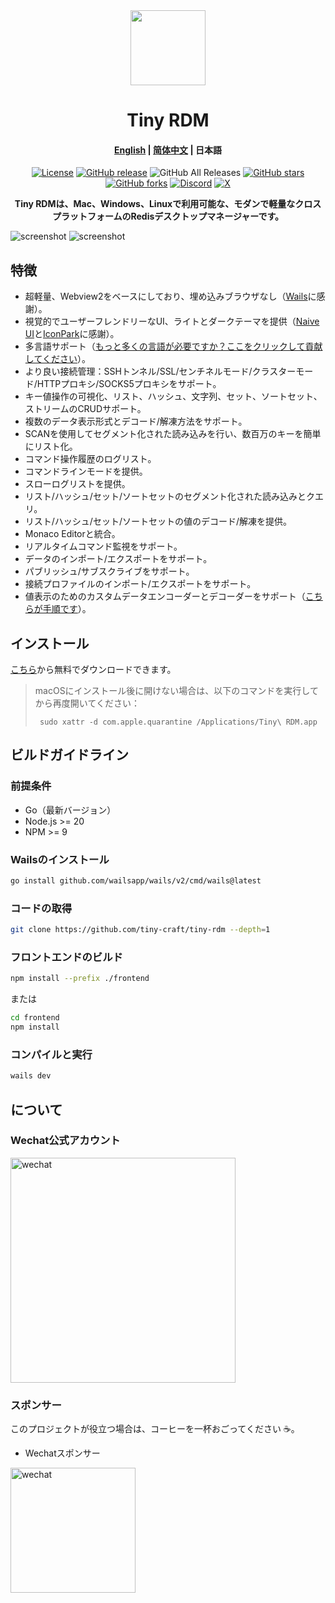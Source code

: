<div align="center">
<a href="https://github.com/tiny-craft/tiny-rdm/"><img src="build/appicon.png" width="120"/></a>
</div>
<h1 align="center">Tiny RDM</h1>
<h4 align="center"><strong><a href="/">English</a></strong> | <a href="https://github.com/tiny-craft/tiny-rdm/blob/main/README_zh.md">简体中文</a> | 日本語</h4>
<div align="center">

[![License](https://img.shields.io/github/license/tiny-craft/tiny-rdm)](https://github.com/tiny-craft/tiny-rdm/blob/main/LICENSE)
[![GitHub release](https://img.shields.io/github/release/tiny-craft/tiny-rdm)](https://github.com/tiny-craft/tiny-rdm/releases)
![GitHub All Releases](https://img.shields.io/github/downloads/tiny-craft/tiny-rdm/total)
[![GitHub stars](https://img.shields.io/github/stars/tiny-craft/tiny-rdm)](https://github.com/tiny-craft/tiny-rdm/stargazers)
[![GitHub forks](https://img.shields.io/github/forks/tiny-craft/tiny-rdm)](https://github.com/tiny-craft/tiny-rdm/fork)
[![Discord](https://img.shields.io/discord/1170373259133456434?label=Discord&color=5865F2)](https://discord.gg/VTFbBMGjWh)
[![X](https://img.shields.io/badge/Twitter-black?logo=x&logoColor=white)](https://twitter.com/Lykin53448)

<strong>Tiny RDMは、Mac、Windows、Linuxで利用可能な、モダンで軽量なクロスプラットフォームのRedisデスクトップマネージャーです。</strong>
</div>

<picture>
 <source media="(prefers-color-scheme: dark)" srcset="screenshots/dark_en.png">
 <source media="(prefers-color-scheme: light)" srcset="screenshots/light_en.png">
 <img alt="screenshot" src="screenshots/dark_en.png">
</picture>

<picture>
 <source media="(prefers-color-scheme: dark)" srcset="screenshots/dark_en2.png">
 <source media="(prefers-color-scheme: light)" srcset="screenshots/light_en2.png">
 <img alt="screenshot" src="screenshots/dark_en2.png">
</picture>

## 特徴

* 超軽量、Webview2をベースにしており、埋め込みブラウザなし（[Wails](https://github.com/wailsapp/wails)に感謝）。
* 視覚的でユーザーフレンドリーなUI、ライトとダークテーマを提供（[Naive UI](https://github.com/tusen-ai/naive-ui)と[IconPark](https://iconpark.oceanengine.com)に感謝）。
* 多言語サポート（[もっと多くの言語が必要ですか？ここをクリックして貢献してください](.github/CONTRIBUTING.md)）。
* より良い接続管理：SSHトンネル/SSL/センチネルモード/クラスターモード/HTTPプロキシ/SOCKS5プロキシをサポート。
* キー値操作の可視化、リスト、ハッシュ、文字列、セット、ソートセット、ストリームのCRUDサポート。
* 複数のデータ表示形式とデコード/解凍方法をサポート。
* SCANを使用してセグメント化された読み込みを行い、数百万のキーを簡単にリスト化。
* コマンド操作履歴のログリスト。
* コマンドラインモードを提供。
* スローログリストを提供。
* リスト/ハッシュ/セット/ソートセットのセグメント化された読み込みとクエリ。
* リスト/ハッシュ/セット/ソートセットの値のデコード/解凍を提供。
* Monaco Editorと統合。
* リアルタイムコマンド監視をサポート。
* データのインポート/エクスポートをサポート。
* パブリッシュ/サブスクライブをサポート。
* 接続プロファイルのインポート/エクスポートをサポート。
* 値表示のためのカスタムデータエンコーダーとデコーダーをサポート（[こちらが手順です](https://redis.tinycraft.cc/guide/custom-decoder/)）。

## インストール

[こちら](https://github.com/tiny-craft/tiny-rdm/releases)から無料でダウンロードできます。

> macOSにインストール後に開けない場合は、以下のコマンドを実行してから再度開いてください：
> ``` shell
>  sudo xattr -d com.apple.quarantine /Applications/Tiny\ RDM.app
> ```

## ビルドガイドライン

### 前提条件

* Go（最新バージョン）
* Node.js >= 20
* NPM >= 9

### Wailsのインストール

```bash
go install github.com/wailsapp/wails/v2/cmd/wails@latest
```

### コードの取得

```bash
git clone https://github.com/tiny-craft/tiny-rdm --depth=1
```

### フロントエンドのビルド

```bash
npm install --prefix ./frontend
```

または

```bash
cd frontend
npm install
```

### コンパイルと実行

```bash
wails dev
```
## について

### Wechat公式アカウント

<img src="docs/images/wechat_official.png" alt="wechat" width="360" />

### スポンサー

このプロジェクトが役立つ場合は、コーヒーを一杯おごってください ☕️。

* Wechatスポンサー

<img src="docs/images/wechat_sponsor.jpg" alt="wechat" width="200" />
